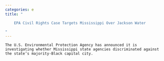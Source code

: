 ```yaml
---
categories: e
title: "

    EPA Civil Rights Case Targets Mississippi Over Jackson Water

"
---
```



    The U.S. Environmental Protection Agency has announced it is investigating whether Mississippi state agencies discriminated against the state’s majority-Black capital city.


